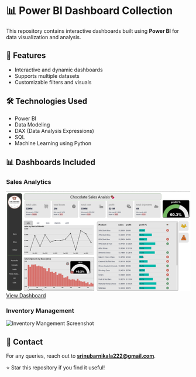 # 📊 Power BI Dashboard Collection

This repository contains interactive dashboards built using **Power BI** for data visualization and analysis.

## 🔹 Features
- Interactive and dynamic dashboards
- Supports multiple datasets
- Customizable filters and visuals

## 🛠 Technologies Used
- Power BI
- Data Modeling
- DAX (Data Analysis Expressions)
- SQL
- Machine Learning using Python
## 📊 Dashboards Included

### **Sales Analytics**  
![Sales Analytics Screenshot](SalesAnalyticsImage.png)  
[View Dashboard](https://app.powerbi.com/links/9wWwzHukip?ctid=c6e549b3-5f45-4032-aae9-d4244dc5b2c4&pbi_source=linkShare&bookmarkGuid=64ce19bd-06a5-4331-bc3e-f5360ff1c607)
### **Inventory Management**  
![Inventory Mangement Screenshot](InventoryManagementDashboardScreenShot.png) 

## 📧 Contact
For any queries, reach out to **srinubarnikala222@gmail.com**.

⭐ Star this repository if you find it useful!


